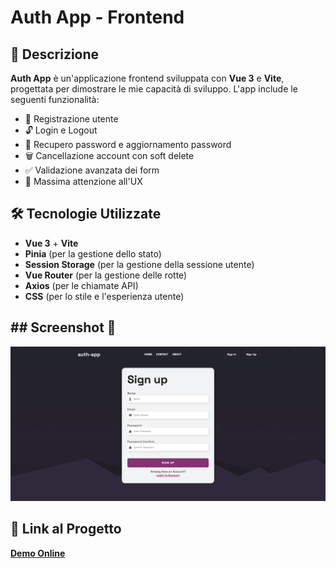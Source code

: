# Auth App - Frontend

## 📌 Descrizione

**Auth App** è un'applicazione frontend sviluppata con **Vue 3** e **Vite**, progettata per dimostrare le mie capacità di sviluppo. L'app include le seguenti funzionalità:

- 🔑 Registrazione utente
- 🔓 Login e Logout
- 🔄 Recupero password e aggiornamento password
- 🗑️ Cancellazione account con soft delete
- ✅ Validazione avanzata dei form
- 🎨 Massima attenzione all'UX

## 🛠️ Tecnologie Utilizzate

- **Vue 3** + **Vite**
- **Pinia** (per la gestione dello stato)
- **Session Storage** (per la gestione della sessione utente)
- **Vue Router** (per la gestione delle rotte)
- **Axios** (per le chiamate API)
- **CSS** (per lo stile e l'esperienza utente)

## ## Screenshot 📸

![Screenshot](./src/images/auth-app.png)

## 🔗 Link al Progetto

[**Demo Online**](https://thomas-mach.github.io/auth-app-frontend/)
